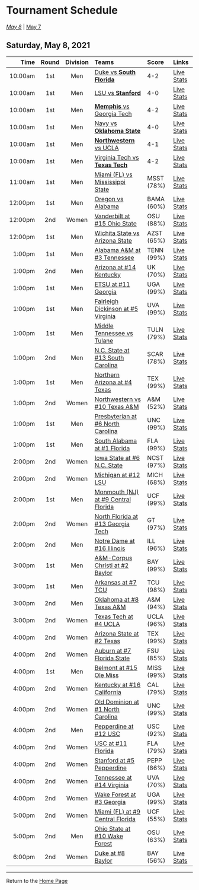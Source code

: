 # Tournament Schedule  

*[May 8](./05-08.md)* &#124; [May 7](./05-07.md)  

## Saturday, May 8, 2021  

| Time | Round | Division | Teams | Score | Links |
| ---: | :---: | :------: | :---- | :---- | :---- |
| 10:00am | 1st | Men | [Duke vs <b>South Florida</b>](../ncaam/matches/R1_3-4_DUKE_vs_USF.md) | 4-2 | [Live Stats](https://sidearmstats.com/florida/mten/) |  
| 10:00am | 1st | Men | [LSU vs <b>Stanford</b>](../ncaam/matches/R1_19-20_LSU_vs_STAN.md) | 4-0 | [Live Stats](https://virginiasports.com/mens-live-tennis-video-outdoor-courts/) |  
| 10:00am | 1st | Men | [<b>Memphis</b> vs Georgia Tech](../ncaam/matches/R1_35-36_MEM_vs_GT.md) | 4-2 | [Live Stats](http://www.sidearmstats.com/utennessee/mten/) |  
| 10:00am | 1st | Men | [Navy vs <b>Oklahoma State</b>](../ncaam/matches/R1_45-46_NAVY_vs_OKST.md) | 4-0 | [Live Stats](http://www.statbroadcast.com/events/statmonitr.php?gid=unc) |  
| 10:00am | 1st | Men | [<b>Northwestern</b> vs UCLA](../ncaam/matches/R1_29-30_NW_vs_UCLA.md) | 4-1 | [Live Stats](http://sidearmstats.com/texas/mtennis/xlive.htm) |  
| 10:00am | 1st | Men | [Virginia Tech vs <b>Texas Tech</b>](../ncaam/matches/R1_43-44_VT_vs_TTU.md) | 4-2 | [Live Stats](https://georgiadogs.com/sports/2017/6/17/sports-m-tennis-spec-rel-vid-stream-html.aspx) |  
| 11:00am | 1st | Men | [Miami (FL) vs Mississippi State](../ncaam/matches/R1_11-12_MIA_vs_MSST.md) | MSST (78%) | [Live Stats](http://scores.tennisticker.de/usa/ustanc/conf/lp.html?lid=76) |  
| 12:00pm | 1st | Men | [Oregon vs Alabama](../ncaam/matches/R1_61-62_ORE_vs_BAMA.md) | BAMA (60%) | [Live Stats](http://sidearmstats.com/baylor/mten/) |  
| 12:00pm | 2nd | Women | [Vanderbilt at #15 Ohio State](../ncaaw/matches/R2_57-60_VANDY_vs_OSU.md) | OSU (88%) | [Live Stats](https://ohiostatebuckeyes.com/womens-tennis-live-scoring/) |  
| 12:00pm | 1st | Men | [Wichita State vs Arizona State](../ncaam/matches/R1_51-52_WICH_vs_AZST.md) | AZST (65%) | [Live Stats](https://www.sidearmstats.com/tcu/mten/xlive.htm) |  
| 1:00pm | 1st | Men | [Alabama A&M at #3 Tennessee](../ncaam/matches/R1_33-34_AAMU_vs_TENN.md) | TENN (99%) | [Live Stats](http://www.sidearmstats.com/utennessee/mten/) |  
| 1:00pm | 2nd | Men | [Arizona at #14 Kentucky](../ncaam/matches/R2_37-40_ARIZ_vs_UK.md) | UK (70%) | [Live Stats](http://www.sidearmstats.com/ukentucky/tennis/xlive.htm) |  
| 1:00pm | 1st | Men | [ETSU at #11 Georgia](../ncaam/matches/R1_41-42_ETSU_vs_UGA.md) | UGA (99%) | [Live Stats](https://georgiadogs.com/sports/2017/6/17/sports-m-tennis-spec-rel-vid-stream-html.aspx) |  
| 1:00pm | 1st | Men | [Fairleigh Dickinson at #5 Virginia](../ncaam/matches/R1_17-18_FDU_vs_UVA.md) | UVA (99%) | [Live Stats](http://stats.statbroadcast.com/broadcast/?id=350361) |  
| 1:00pm | 1st | Men | [Middle Tennessee vs Tulane](../ncaam/matches/R1_59-60_MTSU_vs_TULN.md) | TULN (79%) | [Live Stats](https://olemisssports.com/sports/2021/4/29/live-video-scoring.aspx) |  
| 1:00pm | 2nd | Men | [N.C. State at #13 South Carolina](../ncaam/matches/R2_25-28_NCST_vs_SCAR.md) | SCAR (78%) | [Live Stats](http://stats.statbroadcast.com/broadcast/?id=350372) |  
| 1:00pm | 1st | Men | [Northern Arizona at #4 Texas](../ncaam/matches/R1_31-32_NAU_vs_TEX.md) | TEX (99%) | [Live Stats](http://sidearmstats.com/texas/mtennis/xlive.htm) |  
| 1:00pm | 2nd | Women | [Northwestern vs #10 Texas A&M](../ncaaw/matches/R2_53-56_NW_vs_AM.md) | A&M (52%) | [Live Stats](http://stats.statbroadcast.com/multimedia/?id=350360) |  
| 1:00pm | 1st | Men | [Presbyterian at #6 North Carolina](../ncaam/matches/R1_47-48_PRES_vs_UNC.md) | UNC (99%) | [Live Stats](http://www.statbroadcast.com/events/statmonitr.php?gid=unc) |  
| 1:00pm | 1st | Men | [South Alabama at #1 Florida](../ncaam/matches/R1_1-2_SALA_vs_FLA.md) | FLA (99%) | [Live Stats](https://sidearmstats.com/florida/mten/) |  
| 2:00pm | 2nd | Women | [Iowa State at #6 N.C. State](../ncaaw/matches/R2_45-48_ISU_vs_NCST.md) | NCST (97%) | [Live Stats](http://sidearmstats.com/ncsu/wten/xlive.htm) |  
| 2:00pm | 2nd | Women | [Michigan at #12 LSU](../ncaaw/matches/R2_21-24_MICH_vs_LSU.md) | MICH (68%) | [Live Stats](http://stats.statbroadcast.com/broadcast/?id=350355) |  
| 2:00pm | 1st | Men | [Monmouth (NJ) at #9 Central Florida](../ncaam/matches/R1_9-10_MONM_vs_UCF.md) | UCF (99%) | [Live Stats](http://scores.tennisticker.de/usa/ustanc/conf/lp.html?lid=76) |  
| 2:00pm | 2nd | Women | [North Florida at #13 Georgia Tech](../ncaaw/matches/R2_25-28_UNF_vs_GT.md) | GT (97%) | [Live Stats](https://ramblinwreck.com/wten-live-21/) |  
| 2:00pm | 2nd | Men | [Notre Dame at #16 Illinois](../ncaam/matches/R2_5-8_ND_vs_ILL.md) | ILL (96%) | [Live Stats](https://fightingillini.com/sports/2016/1/14/mtennis_livestatsvideo.aspx?path=mten) |  
| 3:00pm | 1st | Men | [A&M-Corpus Christi at #2 Baylor](../ncaam/matches/R1_63-64_TAMCC_vs_BAY.md) | BAY (99%) | [Live Stats](http://www.sidearmstats.com/baylor/mten/) |  
| 3:00pm | 1st | Men | [Arkansas at #7 TCU](../ncaam/matches/R1_49-50_ARK_vs_TCU.md) | TCU (98%) | [Live Stats](https://www.sidearmstats.com/tcu/mten/xlive.htm) |  
| 3:00pm | 2nd | Men | [Oklahoma at #8 Texas A&M](../ncaam/matches/R2_13-16_OKLA_vs_AM.md) | A&M (94%) | [Live Stats](http://stats.statbroadcast.com/broadcast/?id=350360) |  
| 3:00pm | 2nd | Women | [Texas Tech at #4 UCLA](../ncaaw/matches/R2_29-32_TTU_vs_UCLA.md) | UCLA (96%) | [Live Stats](https://uclabruins.com/sports/2020/1/13/ucla-tennis-live-stats-w.aspx) |  
| 4:00pm | 2nd | Women | [Arizona State at #2 Texas](../ncaaw/matches/R2_61-64_AZST_vs_TEX.md) | TEX (99%) | [Live Stats](http://sidearmstats.com/texas/wtennis/xlive.htm) |  
| 4:00pm | 2nd | Women | [Auburn at #7 Florida State](../ncaaw/matches/R2_49-52_AUB_vs_FSU.md) | FSU (85%) | [Live Stats](http://stats.statbroadcast.com/broadcast/?id=350663) |  
| 4:00pm | 1st | Men | [Belmont at #15 Ole Miss](../ncaam/matches/R1_57-58_BEL_vs_MISS.md) | MISS (99%) | [Live Stats](http://stats.statbroadcast.com/statmonitr/?id=350591) |  
| 4:00pm | 2nd | Women | [Kentucky at #16 California](../ncaaw/matches/R2_5-8_UK_vs_CAL.md) | CAL (79%) | [Live Stats](https://calbears.com/sports/2013/4/17/208195810.aspx) |  
| 4:00pm | 2nd | Women | [Old Dominion at #1 North Carolina](../ncaaw/matches/R2_1-4_ODU_vs_UNC.md) | UNC (99%) | [Live Stats](http://stats.statbroadcast.com/statmonitr/?id=350676) |  
| 4:00pm | 2nd | Men | [Pepperdine at #12 USC](../ncaam/matches/R2_21-24_PEPP_vs_USC.md) | USC (92%) | [Live Stats](https://usctrojans.com/sports/2020/2/19/usc-trojans-m-tennis-live-scoreboard-video-david-marks-stadium.aspx) |  
| 4:00pm | 2nd | Women | [USC at #11 Florida](../ncaaw/matches/R2_41-44_USC_vs_FLA.md) | FLA (79%) | [Live Stats](https://sidearmstats.com/florida/wten/) |  
| 4:00pm | 2nd | Women | [Stanford at #5 Pepperdine](../ncaaw/matches/R2_17-20_STAN_vs_PEPP.md) | PEPP (86%) | [Live Stats](https://pepperdinewaves.com/sports/2018/8/7/playsight.aspx) |  
| 4:00pm | 2nd | Women | [Tennessee at #14 Virginia](../ncaaw/matches/R2_37-40_TENN_vs_UVA.md) | UVA (70%) | [Live Stats](http://stats.statbroadcast.com/broadcast/?id=350366) |  
| 4:00pm | 2nd | Women | [Wake Forest at #3 Georgia](../ncaaw/matches/R2_33-36_WAKE_vs_UGA.md) | UGA (99%) | [Live Stats](https://t.co/T8QKQKSjw6?amp=1) |  
| 5:00pm | 2nd | Women | [Miami (FL) at #9 Central Florida](../ncaaw/matches/R2_9-12_MIA_vs_UCF.md) | UCF (55%) | [Live Stats](http://scores.tennisticker.de/usa/ustanc/conf/lp.html?lid=77) |  
| 5:00pm | 2nd | Men | [Ohio State at #10 Wake Forest](../ncaam/matches/R2_53-56_OSU_vs_WAKE.md) | OSU (63%) | [Live Stats](http://sidearmstats.com/wakeforest/mten/) |  
| 6:00pm | 2nd | Women | [Duke at #8 Baylor](../ncaaw/matches/R2_13-16_DUKE_vs_BAY.md) | BAY (56%) | [Live Stats](http://www.sidearmstats.com/baylor/wten/) |  
  
------
Return to the [Home Page](../../index.md)
